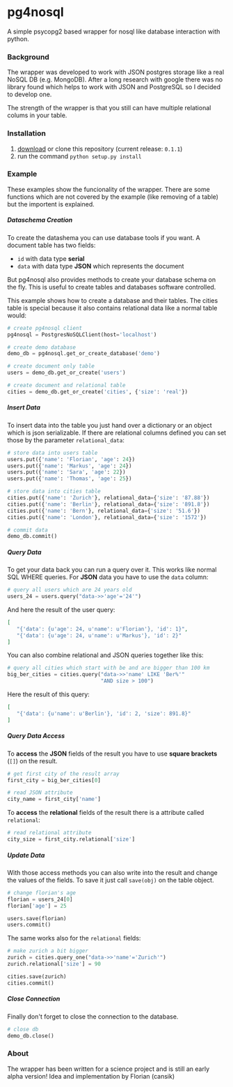 # pg4nosql
A simple psycopg2 based wrapper for nosql like database interaction with python.

### Background
The wrapper was developed to work with JSON postgres storage like a real NoSQL DB (e.g. MongoDB). After a long research with google there was no library found which helps to work with JSON and PostgreSQL so I decided to develop one.

The strength of the wrapper is that you still can have multiple relational colums in your table.

### Installation
1. [download](https://github.com/cansik/pg4nosql/archive/0.1.1.zip) or clone this repository (current release: `0.1.1`)
2. run the command `python setup.py install`

### Example
These examples show the funcionality of the wrapper. There are some functions which are not covered by the example (like removing of a table) but the importent is explained.

##### Dataschema Creation
To create the datashema you can use database tools if you want. A document table has two fields:

* `id` with data type **serial**
* `data` with data type **JSON** which represents the document

But pg4nosql also provides methods to create your database schema on the fly. This is useful to create tables and databases software controlled.

This example shows how to create a database and their tables. The cities table is special because it also contains relational data like a normal table would:

```python
# create pg4nosql client
pg4nosql = PostgresNoSQLClient(host='localhost')

# create demo database
demo_db = pg4nosql.get_or_create_database('demo')

# create document only table
users = demo_db.get_or_create('users')

# create document and relational table
cities = demo_db.get_or_create('cities', {'size': 'real'})
```

##### Insert Data
To insert data into the table you just hand over a dictionary or an object which is json serializable. If there are relational columns defined you can set those by the parameter `relational_data`:

```python
# store data into users table
users.put({'name': 'Florian', 'age': 24})
users.put({'name': 'Markus', 'age': 24})
users.put({'name': 'Sara', 'age': 22})
users.put({'name': 'Thomas', 'age': 25})

# store data into cities table
cities.put({'name': 'Zurich'}, relational_data={'size': '87.88'})
cities.put({'name': 'Berlin'}, relational_data={'size': '891.8'})
cities.put({'name': 'Bern'}, relational_data={'size': '51.6'})
cities.put({'name': 'London'}, relational_data={'size': '1572'})

# commit data
demo_db.commit()
```

##### Query Data
To get your data back you can run a query over it. This works like normal SQL WHERE queries. For **JSON** data you have to use the `data` column:

```python
# query all users which are 24 years old
users_24 = users.query("data->>'age'='24'")
```
And here the result of the user query:

```json
[  
   "{'data': {u'age': 24, u'name': u'Florian'}, 'id': 1}",
   "{'data': {u'age': 24, u'name': u'Markus'}, 'id': 2}"
]
```
You can also combine relational and JSON queries together like this:

```python
# query all cities which start with be and are bigger than 100 km
big_ber_cities = cities.query("data->>'name' LIKE 'Ber%'"
                              "AND size > 100")
```
Here the result of this query:

```json
[  
   "{'data': {u'name': u'Berlin'}, 'id': 2, 'size': 891.8}"
]
```

##### Query Data Access
To **access** the **JSON** fields of the result you have to use **square brackets** (`[]`) on the result.

```python
# get first city of the result array
first_city = big_ber_cities[0]

# read JSON attribute
city_name = first_city['name']
```
To **access** the **relational** fields of the result there is a attribute called `relational`:

```python
# read relational attribute
city_size = first_city.relational['size']
```

##### Update Data
With those access methods you can also write into the result and change the values of the fields. To save it just call `save(obj)` on the table object.

```python
# change florian's age
florian = users_24[0]
florian['age'] = 25

users.save(florian)
users.commit()
```
The same works also for the `relational` fields:

```python
# make zurich a bit bigger
zurich = cities.query_one("data->>'name'='Zurich'")
zurich.relational['size'] = 90

cities.save(zurich)
cities.commit()
```

##### Close Connection
Finally don't forget to close the connection to the database.

```python
# close db
demo_db.close()
```

### About
The wrapper has been written for a science project and is still an early alpha version!
Idea and implementation by Florian (cansik)
